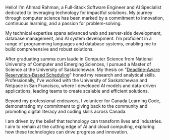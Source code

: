 Hello! I’m Ahmad Rahman, a Full-Stack Software Engineer and AI Specialist dedicated to leveraging technology for impactful solutions. My journey through computer science has been marked by a commitment to innovation, continuous learning, and a passion for problem-solving.

My technical expertise spans advanced web and server-side development, database management, and AI system development. I’m proficient in a range of programming languages and database systems, enabling me to build comprehensive and robust solutions.

After graduating summa cum laude in Computer Science from National University of Computer and Emerging Sciences, I pursued a Master of Science at the University of Saskatchewan. My thesis on "[Deadline-Aware Reservation-Based Scheduling](https://harvest.usask.ca/server/api/core/bitstreams/8e79a7ca-1069-403a-8241-08ce3ff4466a/content)" honed my research and analytical skills. Professionally, I've worked with the University of Saskatchewan and Netpace in San Francisco, where I developed AI models and data-driven applications, leading teams to create scalable and efficient solutions.

Beyond my professional endeavors, I volunteer for Canada Learning Code, demonstrating my commitment to giving back to the community and promoting digital literacy and coding skills across Canada.

I am driven by the belief that technology can transform lives and industries. I aim to remain at the cutting edge of AI and cloud computing, exploring how these technologies can drive progress and innovation.
